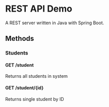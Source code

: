 # REST API Demo
A REST server written in Java with Spring Boot. 

## Methods
### Students
#### GET /student
Returns all students in system

#### GET /student/{id}
Returns single student by ID